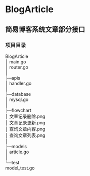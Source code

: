 # BlogArticle

## 简易博客系统文章部分接口

### 项目目录

BlogArticle <br>
  │  main.go  <br>
  │  router.go  <br>
  │  <br>
  ├─apis <br>
  │      handler.go <br>
  │      <br>
  ├─database <br>
  │      mysql.go <br>
  │       <br>
  ├─flowchart <br>
  │      文章记录删除.png <br>
  │      文章记录更新.png <br>
  │      查询文章内容.png <br>
  │      查询文章列表.png <br>
  │       <br>
  ├─models <br>
  │      article.go <br>
  │       <br>
  └─test <br>
          model_test.go <br>
